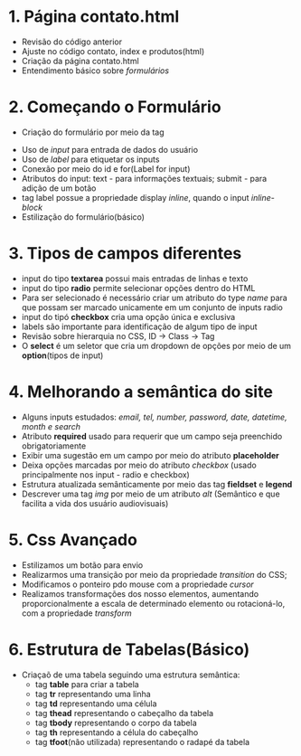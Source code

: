 # 1. Página contato.html
- Revisão do código anterior
- Ajuste no código contato, index e produtos(html)
- Criação da página contato.html
- Entendimento básico sobre *formulários*

# 2. Começando o Formulário
- Criação do formulário por meio da tag **<form>**
- Uso de *input* para entrada de dados do usuário
- Uso de *label* para etiquetar os inputs
- Conexão por meio do id e for(Label for input)
- Atributos do input: text - para informações textuais; submit - para adição de um botão
- tag label possue a propriedade display *inline*, quando o input *inline-block*
- Estilização do formulário(básico)

# 3. Tipos de campos diferentes
- input do tipo **textarea** possui mais entradas de linhas e texto
- input do tipo **radio** permite selecionar opções dentro do HTML
- Para ser selecionado é necessário criar um atributo do type *name* para que possam ser marcado unicamente em um conjunto de inputs radio
- input do tipó **checkbox** cria uma opção única e exclusiva
- labels são importante para identificação de algum tipo de input
- Revisão sobre hierarquia no CSS, ID -> Class -> Tag
- O **select** é um seletor que cria um dropdown de opções por meio de um **option**(tipos de input)

# 4. Melhorando a semântica do site
- Alguns inputs estudados: *email, tel, number, password, date, datetime, month e search*
- Atributo **required** usado para requerir que um campo seja preenchido obrigatoriamente
- Exibir uma sugestão em um campo por meio do atributo **placeholder**
- Deixa opções marcadas por meio do atributo *checkbox* (usado principalmente nos input - radio e checkbox)
- Estrutura atualizada semânticamente por meio das tag **fieldset** e **legend**
- Descrever uma tag *img* por meio de um atributo *alt* (Semântico e que facilita a vida dos usuário audiovisuais)

# 5. Css Avançado
- Estilizamos um botão para envio
- Realizarmos uma transição por meio da propriedade *transition* do CSS;
- Modificamos o ponteiro pdo mouse com a propriedade *cursor*
- Realizamos transformações dos nosso elementos, aumentando proporcionalmente a escala de determinado elemento ou rotacioná-lo, com a propriedade *transform*

# 6. Estrutura de Tabelas(Básico)
- Criaçaõ de uma tabela seguindo uma estrutura semântica:
    - tag **table** para criar a tabela
    - tag **tr** representando uma linha
    - tag **td** representando uma célula
    - tag **thead** representando o cabeçalho da tabela
    - tag **tbody** representando o corpo da tabela
    - tag **th** representando a célula do cabeçalho
    - tag **tfoot**(não utilizada) representando o radapé da tabela
    
     

